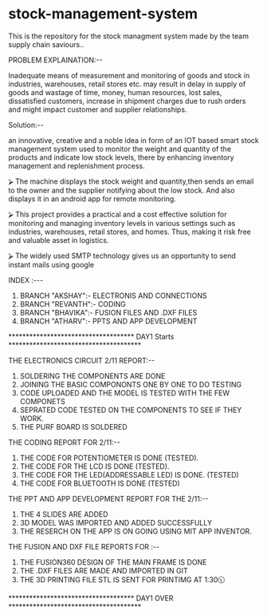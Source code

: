 # stock-management-system
This is the repository for the stock managment system made by the team supply chain saviours..

PROBLEM EXPLAINATION:--
 
Inadequate means of measurement and monitoring of goods and stock in industries, warehouses, 
retail stores etc. may result in delay in supply of goods and wastage of time, money, human resources, lost sales, 
dissatisfied customers, increase in shipment charges due to rush orders and might impact customer and supplier relationships.

Solution:--

an innovative, creative and a noble idea in form of an IOT based smart stock management 
system used to monitor the weight and quantity of the products and indicate low stock levels, 
there by enhancing inventory management and replenishment process.

⮚ The machine displays the stock weight and quantity,then sends an email to the owner and the 
supplier notifying about the low stock. And also displays it in an android app for remote 
monitoring.

⮚ This project provides a practical and a cost effective solution for monitoring and managing 
inventory levels in various settings such as industries, warehouses, retail stores, and homes. 
Thus, making it risk free and valuable asset in logistics.

⮚ The widely used SMTP technology gives us an opportunity to send instant mails using google 


INDEX :---

1. BRANCH "AKSHAY":- ELECTRONIS AND CONNECTIONS
2. BRANCH "REVANTH":- CODING
3. BRANCH "BHAVIKA":- FUSION FILES AND .DXF FILES
4. BRANCH "ATHARV":- PPTS AND APP DEVELOPMENT 

************************************ DAY1 Starts **************************************

THE ELECTRONICS CIRCUIT 2/11 REPORT:--

1. SOLDERING THE COMPONENTS ARE DONE
2. JOINING THE BASIC COMPONONTS ONE BY ONE TO DO TESTING 
3. CODE UPLOADED AND THE MODEL IS TESTED WITH THE FEW COMPONETS 
4. SEPRATED CODE TESTED ON THE COMPONENTS TO SEE IF THEY WORK.
5. THE PURF BOARD IS SOLDERED 

THE CODING REPORT FOR 2/11:--

1. THE CODE FOR POTENTIOMETER IS DONE (TESTED).
2. THE CODE FOR THE LCD IS DONE (TESTED).
3. THE CODE FOR THE LED(ADDRESSABLE LED) IS DONE. (TESTED)
4. THE CODE FOR BLUETOOTH IS DONE (TESTED) 

THE PPT AND APP DEVELOPMENT REPORT FOR THE 2/11:--

1. THE 4 SLIDES ARE ADDED 
2. 3D MODEL WAS IMPORTED AND ADDED SUCCESSFULLY
3. THE RESERCH ON THE APP IS ON GOING USING MIT APP INVENTOR.

THE FUSION AND DXF FILE REPORTS FOR :--

1. THE FUSION360 DESIGN OF THE MAIN FRAME IS DONE
2. THE .DXF FILES ARE MADE AND IMPORTED IN GIT
3. THE 3D PRINTING FILE STL IS SENT FOR PRINTIMG AT 1:30🕥

************************************ DAY1 OVER **************************************
